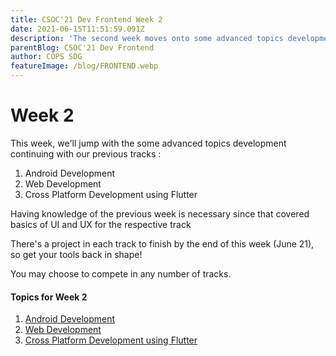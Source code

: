 ```yaml
---
title: CSOC'21 Dev Frontend Week 2
date: 2021-06-15T11:51:59.091Z
description: 'The second week moves onto some advanced topics development continuing with our previous tracks.'
parentBlog: CSOC'21 Dev Frontend
author: COPS SDG
featureImage: /blog/FRONTEND.webp
---
```


# Week 2

This week, we'll jump with the some advanced topics development continuing with our previous tracks :

1. Android Development
2. Web Development
3. Cross Platform Development using Flutter

Having knowledge of the previous week is necessary since that covered basics of UI and UX for the respective track

There's a project in each track to finish by the end of this week (June 21), so get your tools back in shape!

You may choose to compete in any number of tracks.

#### Topics for Week 2

1. [Android Development](csoc21-frontend-week2-Native-Android)
2. [Web Development](csoc21-frontend-week2-Web-Development)
3. [Cross Platform Development using Flutter](csoc21-frontend-week2-Flutter)
